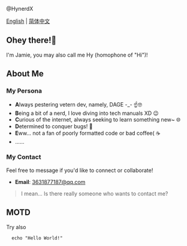 @HynerdX

[English](README.md) | [简体中文](自述文件.md)

## Ohey there!👋
I'm Jamie, you may also call me Hy (homophone of "Hi")! 

## About Me
### My Persona
  - **A**lways pestering vetern dev, namely, DAGE -_- ☝️🤓
  - **B**eing a bit of a nerd, I love diving into tech manuals XD 😉
  - **C**urious of the internet, always seeking to learn something new~ 🌐
  - **D**etermined to conquer bugs! 🐛
  - **E**ww...  not a fan of poorly formatted code or bad coffee( ☕️
  - ......
### My Contact
Feel free to message if you'd like to connect or collaborate!
  - **Email**: 3631877187@qq.com
>I mean... Is there really someone who wants to contact me?

## MOTD
Try also
```shell
  echo "Hello World!"
